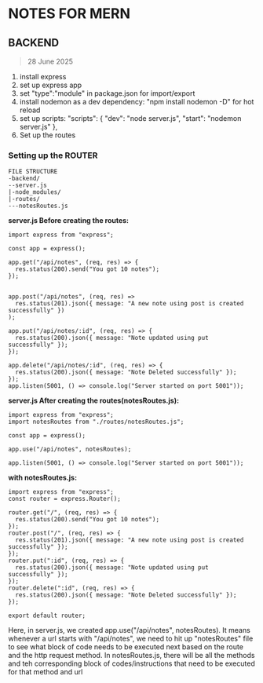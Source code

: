# NOTES FOR MERN

## BACKEND

> 28 June 2025

1. install express
2. set up express app
3. set "type":"module" in package.json for import/export
4. install nodemon as a dev dependency: "npm install nodemon -D" for hot reload
5. set up scripts:
   "scripts": {
   "dev": "node server.js",
   "start": "nodemon server.js"
   },
6. Set up the routes

### Setting up the ROUTER

```
FILE STRUCTURE
-backend/
--server.js
|-node_modules/
|-routes/
---notesRoutes.js
```

**server.js Before creating the routes:**

```
import express from "express";

const app = express();

app.get("/api/notes", (req, res) => {
  res.status(200).send("You got 10 notes");
});


app.post("/api/notes", (req, res) =>
  res.status(201).json({ message: "A new note using post is created successfully" })
);

app.put("/api/notes/:id", (req, res) => {
  res.status(200).json({ message: "Note updated using put successfully" });
});

app.delete("/api/notes/:id", (req, res) => {
  res.status(200).json({ message: "Note Deleted successfully" });
});
app.listen(5001, () => console.log("Server started on port 5001"));

```

**server.js After creating the routes(notesRoutes.js):**

```
import express from "express";
import notesRoutes from "./routes/notesRoutes.js";

const app = express();

app.use("/api/notes", notesRoutes);

app.listen(5001, () => console.log("Server started on port 5001"));
```

**with notesRoutes.js:**

```
import express from "express";
const router = express.Router();

router.get("/", (req, res) => {
  res.status(200).send("You got 10 notes");
});
router.post("/", (req, res) => {
  res.status(201).json({ message: "A new note using post is created successfully" });
});
router.put(":id", (req, res) => {
  res.status(200).json({ message: "Note updated using put successfully" });
});
router.delete(":id", (req, res) => {
  res.status(200).json({ message: "Note Deleted successfully" });
});

export default router;
```

Here, in server.js, we created app.use("/api/notes", notesRoutes). It means whenever a url starts with "/api/notes", we need to hit up "notesRoutes" file to see what block of code needs to be executed next based on the route and the http request method. In notesRoutes.js, there will be all the methods and teh corresponding block of codes/instructions that need to be executed for that method and url
